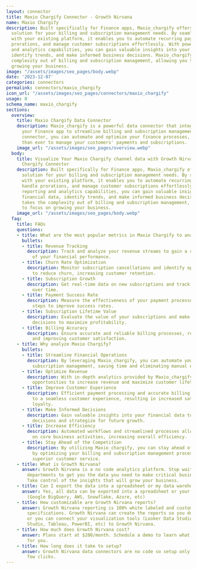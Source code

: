 ```yaml
---
layout: connector
title: Maxio Chargify Connector - Growth Nirvana
name: Maxio Chargify
description: Built specifically for Finance apps, Maxio_chargify offers a comprehensive
  solution for your billing and subscription management needs. By seamlessly integrating
  with your existing platform, it enables you to automate recurring payments, handle
  prorations, and manage customer subscriptions effortlessly. With powerful reporting
  and analytics capabilities, you can gain valuable insights into your financial data,
  identify trends, and make informed business decisions. Maxio_chargify takes the
  complexity out of billing and subscription management, allowing you to focus on
  growing your business.
image: "/assets/images/seo_pages/body.webp"
date: '2023-12-07'
categories: connectors
permalink: connectors/maxio_chargify
icon_url: "/assets/images/seo_pages/connectors/maxio_chargify"
usage: 0
schema_name: maxio_chargify
sections:
  overview:
    title: Maxio Chargify Data Connector
    description: Maxio_chargify is a powerful data connector that integrates with
      your Finance app to streamline billing and subscription management. With this
      connector, you can automate and optimize your finance processes, making it easier
      than ever to manage your customers' payments and subscriptions.
    image_url: "/assets/images/seo_pages/overview.webp"
  body:
    title: Visualize Your Maxio Chargify channel data with Growth Nirvana's Maxio
      Chargify Connector
    description: Built specifically for Finance apps, Maxio_chargify offers a comprehensive
      solution for your billing and subscription management needs. By seamlessly integrating
      with your existing platform, it enables you to automate recurring payments,
      handle prorations, and manage customer subscriptions effortlessly. With powerful
      reporting and analytics capabilities, you can gain valuable insights into your
      financial data, identify trends, and make informed business decisions. Maxio_chargify
      takes the complexity out of billing and subscription management, allowing you
      to focus on growing your business.
    image_url: "/assets/images/seo_pages/body.webp"
  faq:
    title: FAQs
    questions:
    - title: What are the most popular metrics in Maxio Chargify to analyze?
      bullets:
      - title: Revenue Tracking
        description: Track and analyze your revenue streams to gain a clear understanding
          of your financial performance.
      - title: Churn Rate Optimization
        description: Monitor subscription cancellations and identify opportunities
          to reduce churn, increasing customer retention.
      - title: Subscription Growth
        description: Get real-time data on new subscriptions and track growth patterns
          over time.
      - title: Payment Success Rate
        description: Measure the effectiveness of your payment processes and take
          steps to improve success rates.
      - title: Subscription Lifetime Value
        description: Evaluate the value of your subscriptions and make data-driven
          decisions to maximize profitability.
      - title: Billing Accuracy
        description: Ensure accurate and reliable billing processes, reducing errors
          and improving customer satisfaction.
    - title: Why analyze Maxio Chargify?
      bullets:
      - title: Streamline Financial Operations
        description: By leveraging Maxio_chargify, you can automate your billing and
          subscription management, saving time and eliminating manual errors.
      - title: Optimize Revenue
        description: With in-depth analytics provided by Maxio_chargify, you can identify
          opportunities to increase revenue and maximize customer lifetime value.
      - title: Improve Customer Experience
        description: Efficient payment processing and accurate billing contribute
          to a seamless customer experience, resulting in increased satisfaction and
          loyalty.
      - title: Make Informed Decisions
        description: Gain valuable insights into your financial data to make data-driven
          decisions and strategize for future growth.
      - title: Increase Efficiency
        description: Automated workflows and streamlined processes allow you to focus
          on core business activities, increasing overall efficiency.
      - title: Stay Ahead of the Competition
        description: By utilizing Maxio_chargify, you can stay ahead of the competition
          by optimizing your billing and subscription management process and delivering
          superior customer service.
    - title: What is Growth Nirvana?
      answer: Growth Nirvana is a no code analytics platform. Stop waiting for other
        departments to get you the data you need to make critical business decisions.
        Take control of the insights that will grow your business.
    - title: Can I export the data into a spreadsheet or my data warehouse?
      answer: Yes, all data can be exported into a spreadsheet or your data warehouse
        (Google BigQuery, AWS, Snowflake, Azure, etc)
    - title: How customizable are Growth Nirvana reports?
      answer: Growth Nirvana reporting is 100% white labeled and customized to your
        specifications. Growth Nirvana can create the reports so you don’t have to
        or you can connect your visualization tools (Looker Data Studio/Google Data
        Studio, Tableau, PowerBI, etc) to Growth Nirvana.
    - title: How much does Growth Nirvana cost?
      answer: Plans start at $200/month. Schedule a demo to learn what plan is best
        for you.
    - title: How long does it take to setup?
      answer: Growth Nirvana data connectors are no code so setup only requires a
        few clicks.
---
```

